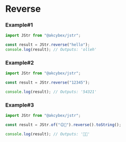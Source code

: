 # Reverse

### Example#1

```javascript
import JStr from "@akcybex/jstr";

const result = JStr.reverse("hello");
console.log(result); // Outputs: 'olleh'
```

### Example#2

```javascript
import JStr from "@akcybex/jstr";

const result = JStr.reverse("12345");

console.log(result); // Outputs: '54321'
```

### Example#3

```javascript
import JStr from "@akcybex/jstr";

const result = JStr.of("😊🌟").reverse().toString();

console.log(result); // Outputs: '🌟😊'
```
